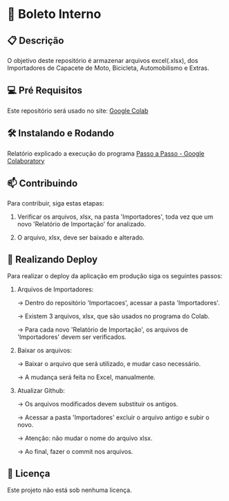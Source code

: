 # 🚀 Boleto Interno


## 📋 Descrição

O objetivo deste repositório é armazenar arquivos excel(.xlsx), dos Importadores de Capacete de Moto, Bicicleta, Automobilismo e Extras.
 
## 💻 Pré Requisitos

Este repositório será usado no site: [Google Colab](https://colab.research.google.com/)

## 🛠️ Instalando e Rodando

Relatório explicado a execução do programa [Passo a Passo - Google Colaboratory](https://github.com/starplast/Importacoes/blob/main/Passo%20a%20Passo%20-%20Google%20Colaboratory.docx)

## 📫 Contribuindo

Para contribuir, siga estas etapas:

1. Verificar os arquivos, xlsx, na pasta 'Importadores', toda vez que um novo 'Relatório de Importação' for analizado.
   
2. O arquivo, xlsx, deve ser baixado e alterado.

## 🏁 Realizando Deploy

Para realizar o deploy da aplicação em produção siga os seguintes passos:

1. Arquivos de Importadores:
   
   -> Dentro do repositório 'Importacoes', acessar a pasta 'Importadores'.
   
   -> Existem 3 arquivos, xlsx, que são usados no programa do Colab.
   
   -> Para cada novo 'Relatório de Importação', os arquivos de 'Importadores' devem ser verificados.
   
3. Baixar os arquivos:
   
   -> Baixar o arquivo que será utilizado, e mudar caso necessário.
   
   -> A mudança será feita no Excel, manualmente.
   
5. Atualizar Github:

   -> Os arquivos modificados devem substituir os antigos.
   
   -> Acessar a pasta 'Importadores' excluir o arquivo antigo e subir o novo.
   
   -> Atenção: não mudar o nome do arquivo xlsx.
   
   -> Ao final, fazer o commit nos arquivos.

## 📜 Licença 

Este projeto não está sob nenhuma licença.


